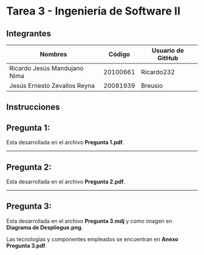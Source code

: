 # Tarea 3 - Ingeniería de Software II
## Integrantes

| Nombres  | Código | Usuario de GitHub |
| ------------- | ------------- | ------------- |
| Ricardo Jesús Mandujano Nima  | 20100661  | Ricardo232 |
| Jesús Ernesto Zevallos Reyna  | 20081939  | Breusio |

## Instrucciones

## Pregunta 1:
Esta desarrollada en el archivo **Pregunta 1.pdf**.

***

## Pregunta 2:
Esta desarrollada en el archivo **Pregunta 2.pdf**.

***

## Pregunta 3:
Esta desarrollada en el archivo **Pregunta 3.mdj** y como imagen en **Diagrama de Despliegue.png**.

Las tecnologías y componentes empleados se encuentran en **Anexo Pregunta 3.pdf**.
